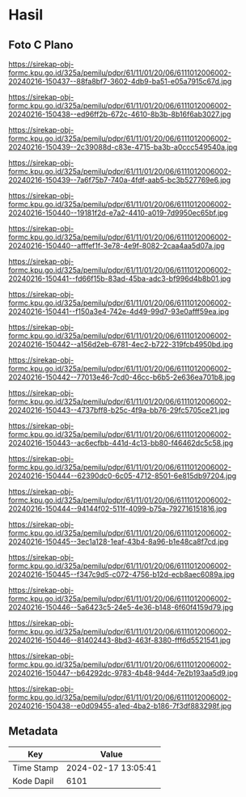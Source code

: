 # Hasil

## Foto C Plano

https://sirekap-obj-formc.kpu.go.id/325a/pemilu/pdpr/61/11/01/20/06/6111012006002-20240216-150437--88fa8bf7-3602-4db9-ba51-e05a7915c67d.jpg

https://sirekap-obj-formc.kpu.go.id/325a/pemilu/pdpr/61/11/01/20/06/6111012006002-20240216-150438--ed96ff2b-672c-4610-8b3b-8b16f6ab3027.jpg

https://sirekap-obj-formc.kpu.go.id/325a/pemilu/pdpr/61/11/01/20/06/6111012006002-20240216-150439--2c39088d-c83e-4715-ba3b-a0ccc549540a.jpg

https://sirekap-obj-formc.kpu.go.id/325a/pemilu/pdpr/61/11/01/20/06/6111012006002-20240216-150439--7a6f75b7-740a-4fdf-aab5-bc3b527769e6.jpg

https://sirekap-obj-formc.kpu.go.id/325a/pemilu/pdpr/61/11/01/20/06/6111012006002-20240216-150440--19181f2d-e7a2-4410-a019-7d9950ec65bf.jpg

https://sirekap-obj-formc.kpu.go.id/325a/pemilu/pdpr/61/11/01/20/06/6111012006002-20240216-150440--afffef1f-3e78-4e9f-8082-2caa4aa5d07a.jpg

https://sirekap-obj-formc.kpu.go.id/325a/pemilu/pdpr/61/11/01/20/06/6111012006002-20240216-150441--fd66f15b-83ad-45ba-adc3-bf996d4b8b01.jpg

https://sirekap-obj-formc.kpu.go.id/325a/pemilu/pdpr/61/11/01/20/06/6111012006002-20240216-150441--f150a3e4-742e-4d49-99d7-93e0afff59ea.jpg

https://sirekap-obj-formc.kpu.go.id/325a/pemilu/pdpr/61/11/01/20/06/6111012006002-20240216-150442--a156d2eb-6781-4ec2-b722-319fcb4950bd.jpg

https://sirekap-obj-formc.kpu.go.id/325a/pemilu/pdpr/61/11/01/20/06/6111012006002-20240216-150442--77013e46-7cd0-46cc-b6b5-2e636ea701b8.jpg

https://sirekap-obj-formc.kpu.go.id/325a/pemilu/pdpr/61/11/01/20/06/6111012006002-20240216-150443--4737bff8-b25c-4f9a-bb76-29fc5705ce21.jpg

https://sirekap-obj-formc.kpu.go.id/325a/pemilu/pdpr/61/11/01/20/06/6111012006002-20240216-150443--ac6ecfbb-441d-4c13-bb80-f46462dc5c58.jpg

https://sirekap-obj-formc.kpu.go.id/325a/pemilu/pdpr/61/11/01/20/06/6111012006002-20240216-150444--62390dc0-6c05-4712-8501-6e815db97204.jpg

https://sirekap-obj-formc.kpu.go.id/325a/pemilu/pdpr/61/11/01/20/06/6111012006002-20240216-150444--94144f02-511f-4099-b75a-792716151816.jpg

https://sirekap-obj-formc.kpu.go.id/325a/pemilu/pdpr/61/11/01/20/06/6111012006002-20240216-150445--3ec1a128-1eaf-43b4-8a96-b1e48ca8f7cd.jpg

https://sirekap-obj-formc.kpu.go.id/325a/pemilu/pdpr/61/11/01/20/06/6111012006002-20240216-150445--f347c9d5-c072-4756-b12d-ecb8aec6089a.jpg

https://sirekap-obj-formc.kpu.go.id/325a/pemilu/pdpr/61/11/01/20/06/6111012006002-20240216-150446--5a6423c5-24e5-4e36-b148-6f60f4159d79.jpg

https://sirekap-obj-formc.kpu.go.id/325a/pemilu/pdpr/61/11/01/20/06/6111012006002-20240216-150446--81402443-8bd3-463f-8380-fff6d5521541.jpg

https://sirekap-obj-formc.kpu.go.id/325a/pemilu/pdpr/61/11/01/20/06/6111012006002-20240216-150447--b64292dc-9783-4b48-94d4-7e2b193aa5d9.jpg

https://sirekap-obj-formc.kpu.go.id/325a/pemilu/pdpr/61/11/01/20/06/6111012006002-20240216-150438--e0d09455-a1ed-4ba2-b186-7f3df883298f.jpg


## Metadata

| Key        | Value               |
| ---------- | ------------------- |
| Time Stamp | 2024-02-17 13:05:41 |
| Kode Dapil | 6101                |



